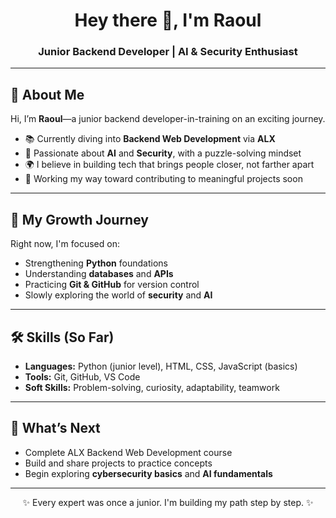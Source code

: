 <!-- Greeting -->
<h1 align="center">Hey there 👋, I'm Raoul</h1>
<h3 align="center">Junior Backend Developer | AI &amp; Security Enthusiast</h3>

---

## 🚀 About Me  
Hi, I’m **Raoul**—a junior backend developer-in-training on an exciting journey.  
- 📚 Currently diving into **Backend Web Development** via **ALX**  
- 🧩 Passionate about **AI** and **Security**, with a puzzle-solving mindset  
- 🌍 I believe in building tech that brings people closer, not farther apart  
- 🔧 Working my way toward contributing to meaningful projects soon  

---

## 🎯 My Growth Journey  
Right now, I'm focused on:  
- Strengthening **Python** foundations  
- Understanding **databases** and **APIs**  
- Practicing **Git & GitHub** for version control  
- Slowly exploring the world of **security** and **AI**  

---

## 🛠️ Skills (So Far)  
- **Languages:** Python (junior level), HTML, CSS, JavaScript (basics)  
- **Tools:** Git, GitHub, VS Code  
- **Soft Skills:** Problem-solving, curiosity, adaptability, teamwork  

---

## 🌱 What’s Next  
- Complete ALX Backend Web Development course  
- Build and share projects to practice concepts  
- Begin exploring **cybersecurity basics** and **AI fundamentals**  

---

<p align="center">✨ Every expert was once a junior. I'm building my path step by step. ✨</p>
